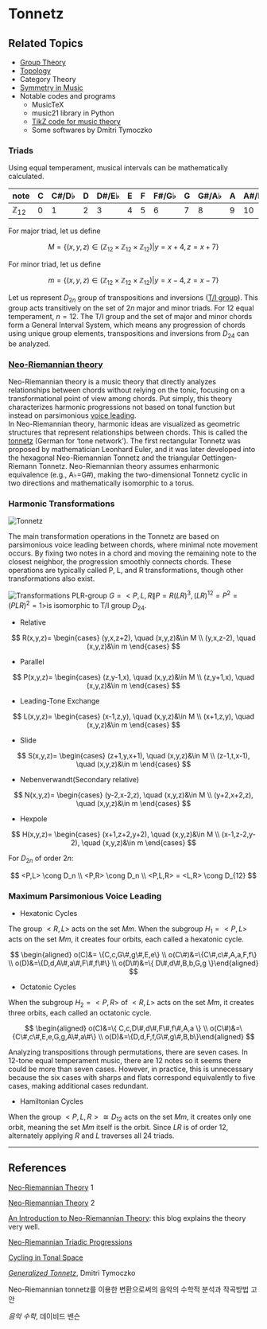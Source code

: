 # Tonnetz

## Related Topics

- [Group Theory](/Phys/MP/AAT/group.html)
- [Topology](/Phys/MP/AAT/Topology_basics.html)
- Category Theory
- [Symmetry in Music](./Sym_in_m/html)
- Notable codes and programs
    - MusicTeX
    - music21 library in Python
    - [TikZ code for music theory](https://github.com/AlexPof/latexfigs-music)
    - Some softwares by Dmitri Tymoczko

### Triads

Using equal temperament, musical intervals can be mathematically calculated.

| note | C | C#/D♭ | D | D#/E♭ | E | F | F#/G♭ | G | G#/A♭ | A | A#/B♭ | B |
| --- | --- | --- | --- | --- | --- | --- | --- | --- | --- | --- | --- | --- |
| $\mathbb{Z}_{12}$ | 0 | 1 | 2 | 3 | 4 | 5 | 6 | 7 | 8 | 9 | 10 | 11 |

For major triad, let us define 

$$
M=\{(x,y,z)\in(\mathbb{Z}_{12} \times \mathbb{Z}_{12} \times \mathbb{Z}_{12})|y=x+4, z=x+7\}
$$

For minor triad, let us define 

$$
m=\{(x,y,z)\in(\mathbb{Z}_{12} \times \mathbb{Z}_{12} \times \mathbb{Z}_{12})|y=x-4, z=x-7\}
$$

Let us represent $D_{2n}$ group of transpositions and inversions ([T/I group](https://alpof.wordpress.com/2013/11/02/an-introduction-to-neo-riemannian-theory-5/)). This group acts transitively on the set of $2n$ major and minor triads. For 12 equal temperament, $n=12$. The T/I group and the set of major and minor chords form a General Interval System, which means any progression of chords using unique group elements, transpositions and inversions from $D_{24}$ can be analyzed.

### [Neo-Riemannian theory](https://en.wikipedia.org/wiki/Neo-Riemannian_theory)

Neo-Riemannian theory is a music theory that directly analyzes relationships between chords without relying on the tonic, focusing on a transformational point of view among chords. Put simply, this theory characterizes harmonic progressions not based on tonal function but instead on parsimonious [voice leading](https://en.wikipedia.org/wiki/Voice_leading).  
In Neo-Riemannian theory, harmonic ideas are visualized as geometric structures that represent relationships between chords. This is called the [tonnetz](https://en.wikipedia.org/wiki/Tonnetz) (German for ‘tone network’). The first rectangular Tonnetz was proposed by mathematician Leonhard Euler, and it was later developed into the hexagonal Neo-Riemannian Tonnetz and the triangular Oettingen-Riemann Tonnetz. Neo-Riemannian theory assumes enharmonic equivalence (e.g., A$\flat$=G#), making the two-dimensional Tonnetz cyclic in two directions and mathematically isomorphic to a torus.

### Harmonic Transformations

![Tonnetz](https://upload.wikimedia.org/wikipedia/commons/thumb/3/3d/Neo-Riemannian_Tonnetz.svg/1920px-Neo-Riemannian_Tonnetz.svg.png)

The main transformation operations in the Tonnetz are based on parsimonious voice leading between chords, where minimal note movement occurs. By fixing two notes in a chord and moving the remaining note to the closest neighbor, the progression smoothly connects chords. These operations are typically called P, L, and R transformations, though other transformations also exist.  

![Transformations](https://storage.gmth.de/zgmth/media/1009/Rieke_Tonnetz_01.png)
PLR-group $G=<P,L,R\|P=R(LR)^3,(LR)^{12}=P^2=(PLR)^2=1>$is isomorphic to T/I group $D_{24}$.

- Relative

$$
R(x,y,z)= \begin{cases}  (y,x,z+2), \quad (x,y,z)&\in M \\ (y,x,z-2), \quad (x,y,z)&\in m \end{cases}
$$

- Parallel

$$
P(x,y,z)= \begin{cases}  (z,y-1,x), \quad (x,y,z)&\in M \\ (z,y+1,x), \quad (x,y,z)&\in m \end{cases}
$$

- Leading-Tone Exchange

$$
L(x,y,z)= \begin{cases}  (x-1,z,y), \quad (x,y,z)&\in M \\ (x+1,z,y), \quad (x,y,z)&\in m \end{cases}
$$

- Slide

$$
S(x,y,z)= \begin{cases}  (z+1,y,x+1), \quad (x,y,z)&\in M \\ (z-1,t,x-1), \quad (x,y,z)&\in m \end{cases}
$$

- Nebenverwandt(Secondary relative)

$$
N(x,y,z)= \begin{cases}  (y-2,x-2,z), \quad (x,y,z)&\in M \\ (y+2,x+2,z), \quad (x,y,z)&\in m \end{cases}
$$

- Hexpole

$$
H(x,y,z)= \begin{cases}  (x+1,z+2,y+2), \quad (x,y,z)&\in M \\ (x-1,z-2,y-2), \quad (x,y,z)&\in m \end{cases}
$$

For $D_{2n}$ of order $2n$:

$$
<P,L> \cong D_n \\ <P,R> \cong D_n \\ <P,L,R> = <L,R> \cong D_{12}
$$

### Maximum Parsimonious Voice Leading

- Hexatonic Cycles

The group $<R,L>$ acts on the set $Mm$. When the subgroup $H_1=<P,L>$ acts on the set $Mm$, it creates four orbits, each called a hexatonic cycle.

$$
\begin{aligned} o(C)&= \{C,c,G\#,g\#,E,e\} \\ o(C\#)&=\{C\#,c\#,A,a,F,f\} \\ o(D)&=\{D,d,A\#,a\#,F\#,f\#\} \\ o(D\#)&=\{ D\#,d\#,B,b,G,g \}\end{aligned}
$$

- Octatonic Cycles

When the subgroup $H_2=<P,R>$ of $<R,L>$ acts on the set $Mm$, it creates three orbits, each called an octatonic cycle.

$$
\begin{aligned} o(C)&=\{ C,c,D\#,d\#,F\#,f\#,A,a \} \\ o(C\#)&=\{C\#,c\#,E,e,G,g,A\#,a\#\} \\ o(D)&=\{D,d,F,f,G\#,g\#,B,b\}\end{aligned}
$$

Analyzing transpositions through permutations, there are seven cases. In 12-tone equal temperament music, there are 12 notes so it seems there could be more than seven cases. However, in practice, this is unnecessary because the six cases with sharps and flats correspond equivalently to five cases, making additional cases redundant.

- Hamiltonian Cycles

When the group $<P,L,R> \cong D_{12}$ acts on the set $Mm$, it creates only one orbit, meaning the set $Mm$ itself is the orbit. Since $LR$ is of order 12, alternately applying $R$ and $L$ traverses all 24 triads.


---

## References

[Neo-Riemannian Theory](https://producerhive.com/music-theory/neo-riemannian-theory/) 1

[Neo-Riemannian Theory](https://en.wikipedia.org/wiki/Neo-Riemannian_theory) 2

[An Introduction to Neo-Riemannian Theory](https://alpof.wordpress.com/category/music/math-music/neo-riemannian-theory/): this blog explains the theory very well.

[Neo-Riemannian Triadic Progressions](https://viva.pressbooks.pub/openmusictheory/chapter/neo-riemannian-triadic-progressions/)

[Cycling in Tonal Space](https://www.gmth.de/zeitschrift/artikel/1009.aspx)

[*Generalized Tonnetz*](https://dmitri.mycpanel.princeton.edu/tonnetzes.pdf), Dmitri Tymoczko

Neo-Riemannian tonnetz를 이용한 변환으로써의 음악의 수학적 분석과 작곡방법 고안

*음악 수학*, 데이비드 밴슨